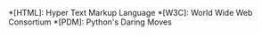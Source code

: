 *[HTML]: Hyper Text Markup Language
*[W3C]: World Wide Web Consortium
*[PDM]: Python's Daring Moves
